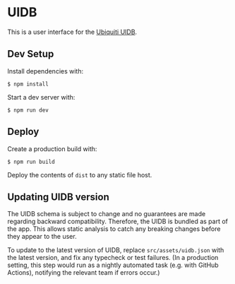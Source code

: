 # UIDB

This is a user interface for the [Ubiquiti
UIDB](https://static.ui.com/fingerprint/ui/public.json).

## Dev Setup

Install dependencies with:

```console
$ npm install
```

Start a dev server with:

```console
$ npm run dev
```

## Deploy

Create a production build with:

```console
$ npm run build
```

Deploy the contents of `dist` to any static file host.

## Updating UIDB version

The UIDB schema is subject to change and no guarantees are made regarding
backward compatibility. Therefore, the UIDB is bundled as part of the app. This
allows static analysis to catch any breaking changes before they appear to the
user.

To update to the latest version of UIDB, replace `src/assets/uidb.json` with
the latest version, and fix any typecheck or test failures. (In a production
setting, this step would run as a nightly automated task (e.g. with GitHub
Actions), notifying the relevant team if errors occur.)
